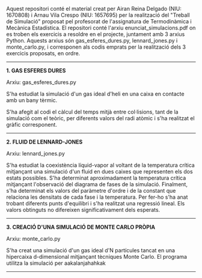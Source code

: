 Aquest repositori conté el material creat per Airan Reina Delgado (NIU: 1670808) i Arnau Vila Crespo (NIU: 1657695) per la realització del "Treball de Simulació" proposat pel profesorat de l'assignatura de Termodinàmica i Mecànica Estadística. El repositori conté l'arxiu enunciat_simulacions.pdf on es troben els exercicis a resoldre en el projecte, juntament amb 3 arxius Python. Aquests arxius són gas_esferes_dures.py, lennard_jones.py i monte_carlo.py, i corresponen als codis emprats per la realització dels 3 exercicis proposats, en ordre.

----------

**1. GAS ESFERES DURES**

Arxiu: gas_esferes_dures.py

S'ha estudiat la simulació d'un gas ideal d'heli en una caixa en contacte amb un bany tèrmic. 

S'ha afegit al codi el càlcul del temps mitjà entre col·lisions, tant de la simulació com el teòric, per diferents valors del radi atòmic i s'ha realitzat el gràfic corresponent. 

----------

**2. FLUID DE LENNARD-JONES**

Arxiu: lennard_jones.py

S'ha estudiat la coexistència líquid-vapor al voltant de la temperatura crítica mitjançant una simulació d'un fluid en dues caixes que representen els dos estats possibles. S'ha determinat aproximadament la temperatura crítica mitjançant l'observació del diagrama de fases de la simulació. Finalment, s'ha determinat els valors del paràmetre d'ordre i de la constant que relaciona les densitats de cada fase i la temperatura. Per fer-ho s'ha anat trobant diferents punts d'equilibri i s'ha realitzat una regressió lineal. Els valors obtinguts no difereixen significativament dels esperats.

----------

**3. CREACIÓ D'UNA SIMULACIÓ DE MONTE CARLO PRÒPIA**

Arxiu: monte_carlo.py

S'ha creat una simulació d'un gas ideal d'N partícules tancat en una hipercaixa d-dimensional mitjançant tècniques Monte Carlo. El programa utilitza la simulació per aakalanjahahkak

----------

